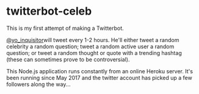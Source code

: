 # twitterbot-celeb

This is my first attempt of making a Twitterbot.

[@yo_inquisitor](https://twitter.com/yo_inquisitor)will tweet every 1-2 hours. He'll either tweet a random celebrity a random question; tweet a random active user a random question; or tweet a random thought or quote with a trending hashtag (these can sometimes prove to be controversial).

This Node.js application runs constantly from an online Heroku server. It's been running since May 2017 and the twitter account has picked up a few followers along the way...
